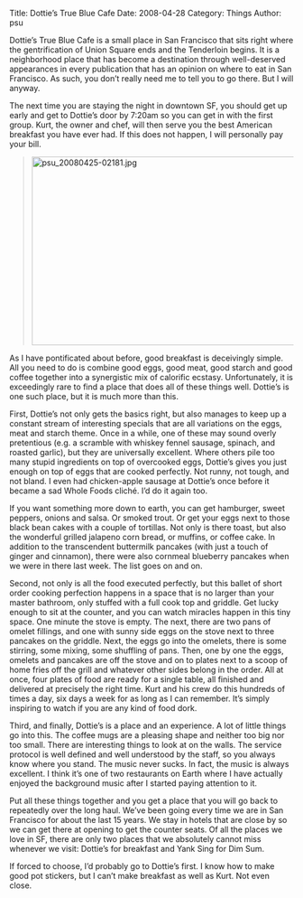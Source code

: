 Title: Dottie’s True Blue Cafe
Date: 2008-04-28
Category: Things
Author: psu

Dottie’s True Blue Cafe is a small place in San Francisco that sits right where the gentrification of Union Square ends and the Tenderloin begins. It is a neighborhood place that has become a destination through well-deserved appearances in every publication that has an opinion on where to eat in San Francisco. As such, you don’t really need me to tell you to go there. But I will anyway.

The next time you are staying the night in downtown SF, you should get up early and get to Dottie’s door by 7:20am so you can get in with the first group. Kurt, the owner and chef, will then serve you the best American breakfast you have ever had. If this does not happen, I will personally pay your bill.

> <a href="https://www.flickr.com/photos/79904144@N00/2450028457" title="psu_20080425-02181.jpg by Pete Su, on Flickr"><img src="https://farm3.staticflickr.com/2066/2450028457_e3d5ec832c.jpg" width="500" height="334" alt="psu_20080425-02181.jpg"></a>

As I have pontificated about before, good breakfast is deceivingly simple. All you need to do is combine good eggs, good meat, good starch and good coffee together into a synergistic mix of calorific ecstasy. Unfortunately, it is exceedingly rare to find a place that does all of these things well. Dottie’s is one such place, but it is much more than this.

First, Dottie’s not only gets the basics right, but also manages to keep up a constant stream of interesting specials that are all variations on the eggs, meat and starch theme. Once in a while, one of these may sound overly pretentious (e.g. a scramble with whiskey fennel sausage, spinach, and roasted garlic), but they are universally excellent. Where others pile too many stupid ingredients on top of overcooked eggs, Dottie’s gives you just enough on top of eggs that are cooked perfectly. Not runny, not tough, and not bland. I even had chicken-apple sausage at Dottie’s once before it became a sad Whole Foods cliché. I’d do it again too.

If you want something more down to earth, you can get hamburger, sweet peppers, onions and salsa. Or smoked trout. Or get your eggs next to those black bean cakes with a couple of tortillas. Not only is there toast, but also the wonderful grilled jalapeno corn bread, or muffins, or coffee cake. In addition to the transcendent buttermilk pancakes (with just a touch of ginger and cinnamon), there were also cornmeal blueberry pancakes when we were in there last week. The list goes on and on.

Second, not only is all the food executed perfectly, but this ballet of short order cooking perfection happens in a space that is no larger than your master bathroom, only stuffed with a full cook top and griddle. Get lucky enough to sit at the counter, and you can watch miracles happen in this tiny space. One minute the stove is empty. The next, there are two pans of omelet fillings, and one with sunny side eggs on the stove next to three pancakes on the griddle. Next, the eggs go into the omelets, there is some stirring, some mixing, some shuffling of pans. Then, one by one the eggs, omelets and pancakes are off the stove and on to plates next to a scoop of home fries off the grill and whatever other sides belong in the order. All at once, four plates of food are ready for a single table, all finished and delivered at precisely the right time. Kurt and his crew do this hundreds of times a day, six days a week for as long as I can remember. It’s simply inspiring to watch if you are any kind of food dork.

Third, and finally, Dottie’s is a place and an experience. A lot of little things go into this. The coffee mugs are a pleasing shape and neither too big nor too small. There are interesting things to look at on the walls. The service protocol is well defined and well understood by the staff, so you always know where you stand. The music never sucks. In fact, the music is always excellent. I think it’s one of two restaurants on Earth where I have actually enjoyed the background music after I started paying attention to it.

Put all these things together and you get a place that you will go back to repeatedly over the long haul. We’ve been going every time we are in San Francisco for about the last 15 years. We stay in hotels that are close by so we can get there at opening to get the counter seats. Of all the places we love in SF, there are only two places that we absolutely cannot miss whenever we visit: Dottie’s for breakfast and Yank Sing for Dim Sum.

If forced to choose, I’d probably go to Dottie’s first. I know how to make good pot stickers, but I can’t make breakfast as well as Kurt. Not even close.